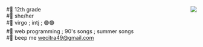 <img align="right" src = "https://github-readme-stats.vercel.app/api/top-langs/?username=kcoz&layout=compact">
#🌻 12th grade </br>
#🌻 she/her </br>
#🌻 virgo ; intj ; 🟣🟢 </br>
#🌻 web programming ; 90's songs ; summer songs </br>
#🌻 beep me <a href="mailto:wecitra49@gmail.com@gmail.com">wecitra49@gmail.com</a>

<!---
  [![Stats](https://github-readme-stats.vercel.app/api?username=kcoz&show_icons=true&theme=radical)](https://github-readme-stats.vercel.app/api?username=kcoz&show_icons=true&theme=radical)
--->

<!---
kcoz/kcoz is a ✨ special ✨ repository because its `README.md` (this file) appears on your GitHub profile.
You can click the Preview link to take a look at your changes.
--->
 
 
